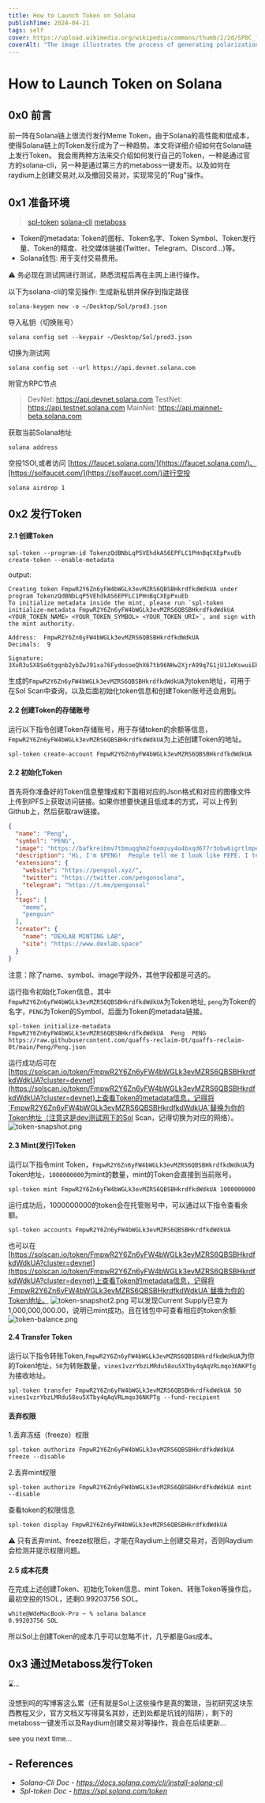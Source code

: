 ```yaml
---
title: How to Launch Token on Solana
publishTime: 2024-04-21
tags: self
cover: https://upload.wikimedia.org/wikipedia/commons/thumb/2/2d/SPDC_figure.png/444px-SPDC_figure.png
coverAlt: "The image illustrates the process of generating polarization-entangled photon pairs through spontaneous parametric down-conversion (SPDC) in a beta barium borate (BBO) crystal. When a laser beam is shined onto the BBO crystal, the second-type SPDC mechanism causes the generation of numerous photon pairs with perpendicular polarizations at the intersection of two cones, represented by the two red lines in the image. This phenomenon is a key method for producing quantum entanglement between photons, which is a fundamental resource in quantum information processing and communication."
---
```

# How to Launch Token on Solana
## 0x0 前言
前一阵在Solana链上很流行发行Meme Token，由于Solana的高性能和低成本，使得Solana链上的Token发行成为了一种趋势。本文将详细介绍如何在Solana链上发行Token。
我会用两种方法来交介绍如何发行自己的Token，一种是通过官方的solana-cli，另一种是通过第三方的metaboss一键发币。以及如何在raydium上创建交易对,以及撤回交易对，实现常见的"Rug"操作。

## 0x1 准备环境
> [spl-token](https://spl.solana.com/token#setup)
> [solana-cli](https://docs.solanalabs.com/cli/install)
> [metaboss](https://metaboss.rs/installation.html)

+ Token的metadata: Token的图标、Token名字、Token Symbol、Token发行量、Token的精度、社交媒体链接(Twitter、Telegram、Discord...)等。
+ Solana钱包: 用于支付交易费用。

⚠️ 务必现在测试网进行测试，熟悉流程后再在主网上进行操作。

以下为solana-cli的常见操作:
生成新私钥并保存到指定路径
```shell
solana-keygen new -o ~/Desktop/Sol/prod3.json
```
导入私钥（切换账号）
```shell
solana config set --keypair ~/Desktop/Sol/prod3.json
```
切换为测试网
```shell
solana config set --url https://api.devnet.solana.com
```
附官方RPC节点
> DevNet: https://api.devnet.solana.com
TestNet: https://api.testnet.solana.com
MainNet: https://api.mainnet-beta.solana.com

获取当前Solana地址
```shell
solana address
```
空投1SOl,或者访问 [https://faucet.solana.com/](https://faucet.solana.com/)、[https://solfaucet.com/](https://solfaucet.com/)进行空投
```shell
solana airdrop 1
```

## 0x2 发行Token
#### 2.1 创建Token
```shell
spl-token --program-id TokenzQdBNbLqP5VEhdkAS6EPFLC1PHnBqCXEpPxuEb create-token --enable-metadata
```
output:
```shell
Creating token FmpwR2Y6Zn6yFW4bWGLk3evMZRS6QBSBHkrdfkdWdkUA under program TokenzQdBNbLqP5VEhdkAS6EPFLC1PHnBqCXEpPxuEb
To initialize metadata inside the mint, please run `spl-token initialize-metadata FmpwR2Y6Zn6yFW4bWGLk3evMZRS6QBSBHkrdfkdWdkUA <YOUR_TOKEN_NAME> <YOUR_TOKEN_SYMBOL> <YOUR_TOKEN_URI>`, and sign with the mint authority.

Address:  FmpwR2Y6Zn6yFW4bWGLk3evMZRS6QBSBHkrdfkdWdkUA
Decimals:  9

Signature: 3XvR3uSX8So6tgqnb2ybZwJ91xa76FydosoeQhX67tb96NHw2XjrA99q7G1jU1JoKswuiEbj952U2RmV278xvxrX
```
生成的`FmpwR2Y6Zn6yFW4bWGLk3evMZRS6QBSBHkrdfkdWdkUA`为token地址，可用于在Sol Scan中查询，以及后面初始化token信息和创建Token账号还会用到。
#### 2.2 创建Token的存储账号
运行以下指令创建Token存储账号，用于存储token的余额等信息，`FmpwR2Y6Zn6yFW4bWGLk3evMZRS6QBSBHkrdfkdWdkUA`为上述创建Token的地址。
```shell
spl-token create-account FmpwR2Y6Zn6yFW4bWGLk3evMZRS6QBSBHkrdfkdWdkUA
```
#### 2.2 初始化Token
首先将你准备好的Token信息整理成和下面相对应的Json格式和对应的图像文件上传到IPFS上获取访问链接。如果你想要快速且低成本的方式，可以上传到Github上，然后获取raw链接。
```json
{
  "name": "Peng",
  "symbol": "PENG",
  "image": "https://bafkreibmv7tbmuqqhm2foemzuy4o4bxqd677r3obw6igrtlmpe5k3j4oge.ipfs.nftstorage.link",
  "description": "Hi, I'm $PENG!  People tell me I look like PEPE. I tell them I'm a PENGUIN!",
  "extensions": {
    "website": "https://pengsol.xyz/",
    "twitter": "https://twitter.com/pengonsolana",
    "telegram": "https://t.me/pengonsol"
  },
  "tags": [
    "meme",
    "penguin"
  ],
  "creator": {
    "name": "DEXLAB MINTING LAB",
    "site": "https://www.dexlab.space"
  }
}
```
注意：除了name、symbol、image字段外，其他字段都是可选的。

运行指令初始化Token信息，其中`FmpwR2Y6Zn6yFW4bWGLk3evMZRS6QBSBHkrdfkdWdkUA`为Token地址, `peng`为Token的名字，`PENG`为Token的Symbol，后面为Token的metadata链接。
```shell
spl-token initialize-metadata FmpwR2Y6Zn6yFW4bWGLk3evMZRS6QBSBHkrdfkdWdkUA  Peng  PENG  https://raw.githubusercontent.com/quaffs-reclaim-0t/quaffs-reclaim-0t/main/Peng/Peng.json
```
运行成功后可在[https://solscan.io/token/FmpwR2Y6Zn6yFW4bWGLk3evMZRS6QBSBHkrdfkdWdkUA?cluster=devnet](https://solscan.io/token/FmpwR2Y6Zn6yFW4bWGLk3evMZRS6QBSBHkrdfkdWdkUA?cluster=devnet)上查看Token的metadata信息，记得将`FmpwR2Y6Zn6yFW4bWGLk3evMZRS6QBSBHkrdfkdWdkUA`替换为你的Token地址（注意这是dev测试网下的Sol Scan，记得切换为对应的网络）。
![token-snapshot.png](../images/token-snapshot.png)
#### 2.3 Mint(发行)Token
运行以下指令mint Token，`FmpwR2Y6Zn6yFW4bWGLk3evMZRS6QBSBHkrdfkdWdkUA`为Token地址，`1000000000`为mint的数量，mint的Token会直接到当前账号。
```shell
spl-token mint FmpwR2Y6Zn6yFW4bWGLk3evMZRS6QBSBHkrdfkdWdkUA 1000000000
```
运行成功后，1000000000的token会在托管账号中，可以通过以下指令查看余额。
```shell
spl-token accounts FmpwR2Y6Zn6yFW4bWGLk3evMZRS6QBSBHkrdfkdWdkUA
```
也可以在[https://solscan.io/token/FmpwR2Y6Zn6yFW4bWGLk3evMZRS6QBSBHkrdfkdWdkUA?cluster=devnet](https://solscan.io/token/FmpwR2Y6Zn6yFW4bWGLk3evMZRS6QBSBHkrdfkdWdkUA?cluster=devnet)上查看Token的metadata信息，记得将`FmpwR2Y6Zn6yFW4bWGLk3evMZRS6QBSBHkrdfkdWdkUA`替换为你的Token地址。
![token-snapshot2.png](../images/token-snapshot2.png)
可以发现Current Supply已变为1,000,000,000.00，说明已mint成功。且在钱包中可查看相应的token余额
![token-balance.png](../images/token-balance.png)
#### 2.4 Transfer Token
运行以下指令转账Token,`FmpwR2Y6Zn6yFW4bWGLk3evMZRS6QBSBHkrdfkdWdkUA`为你的Token地址，`50`为转账数量，`vines1vzrYbzLMRdu58ou5XTby4qAqVRLmqo36NKPTg`为接收地址。
```shell
spl-token transfer FmpwR2Y6Zn6yFW4bWGLk3evMZRS6QBSBHkrdfkdWdkUA 50 vines1vzrYbzLMRdu58ou5XTby4qAqVRLmqo36NKPTg --fund-recipient
```
#### 丢弃权限
1.丢弃冻结（freeze）权限
```shell
spl-token authorize FmpwR2Y6Zn6yFW4bWGLk3evMZRS6QBSBHkrdfkdWdkUA freeze --disable
```
2.丢弃mint权限
```shell
spl-token authorize FmpwR2Y6Zn6yFW4bWGLk3evMZRS6QBSBHkrdfkdWdkUA mint --disable
```
查看token的权限信息
```shell
spl-token display FmpwR2Y6Zn6yFW4bWGLk3evMZRS6QBSBHkrdfkdWdkUA
```
⚠️ 只有丢弃mint、freeze权限后，才能在Raydium上创建交易对，否则Raydium会检测并提示权限问题。

#### 2.5 成本花费
在完成上述创建Token、初始化Token信息、mint Token、转账Token等操作后，最初空投的1SOL，还剩0.99203756 SOL。
```shell
white@WdeMacBook-Pro ~ % solana balance
0.99203756 SOL
```
所以Sol上创建Token的成本几乎可以忽略不计，几乎都是Gas成本。
## 0x3 通过Metaboss发行Token
⌛...

没想到吗的写博客这么累（还有就是Sol上这些操作是真的繁琐，当初研究这块东西教程又少，官方文档又写得莫名其妙，还到处都是坑钱的陷阱），剩下的metaboss一键发币以及Raydium创建交易对等操作，我会在后续更新...

see you next time...
## - References
- *Solana-Cli Doc&nbsp;-&nbsp;https://docs.solana.com/cli/install-solana-cli*
- *Spl-token Doc&nbsp;-&nbsp;https://spl.solana.com/token*
